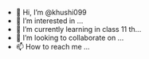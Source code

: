 - 👋 Hi, I’m @khushi099
- 👀 I’m interested in ...
- 🌱 I’m currently learning in class 11 th...
- 💞️ I’m looking to collaborate on ...
- 📫 How to reach me ...

<!---
khushi099/khushi099 is a ✨ special ✨ repository because its `README.md` (this file) appears on your GitHub profile.
You can click the Preview link to take a look at your changes.
--->
